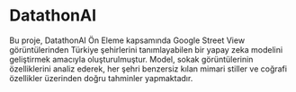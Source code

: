 # DatathonAI
 Bu proje, DatathonAI Ön Eleme kapsamında Google Street View görüntülerinden Türkiye şehirlerini tanımlayabilen bir yapay zeka modelini geliştirmek amacıyla oluşturulmuştur. Model, sokak görüntülerinin özelliklerini analiz ederek, her şehri benzersiz kılan mimari stiller ve coğrafi özellikler üzerinden doğru tahminler yapmaktadır.
